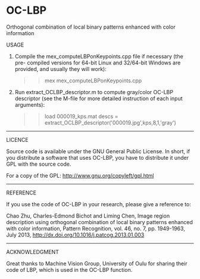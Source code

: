 # OC-LBP
Orthogonal combination of local binary patterns enhanced with color information

USAGE

1. Compile the mex_computeLBPonKeypoints.cpp file if necessary (the pre-
   compiled versions for 64-bit Linux and 32/64-bit Windows are provided,
   and usually they will work):
   
   >> mex mex_computeLBPonKeypoints.cpp


2. Run extract_OCLBP_descriptor.m to compute gray/color OC-LBP descriptor
   (see the M-file for more detailed instruction of each input arguments):
   
   >> load 000019_kps.mat
   >> descs = extract_OCLBP_descriptor('000019.jpg',kps,8,1,'gray')

---------------------------------------------------------------------------

LICENCE

Source code is available under the GNU General Public License. In short, if
you distribute a software that uses OC-LBP, you have to distribute it under
GPL with the source code.

For a copy of the GPL: http://www.gnu.org/copyleft/gpl.html

---------------------------------------------------------------------------

REFERENCE

If you use the code of OC-LBP in your research, please give a reference to:

Chao Zhu, Charles-Edmond Bichot and Liming Chen, Image region description 
using orthogonal combination of local binary patterns enhanced with color 
information, Pattern Recognition, vol. 46, no. 7, pp. 1949-1963, July 2013, 
http://dx.doi.org/10.1016/j.patcog.2013.01.003

---------------------------------------------------------------------------

ACKNOWLEDGMENT

Great thanks to Machine Vision Group, University of Oulu for sharing their
code of LBP, which is used in the OC-LBP function.
